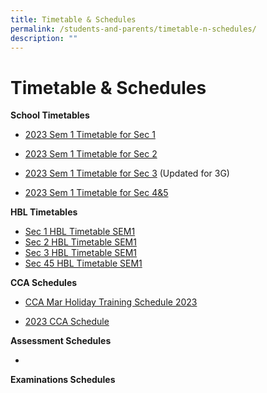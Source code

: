 ```yaml
---
title: Timetable & Schedules
permalink: /students-and-parents/timetable-n-schedules/
description: ""
---
```

# Timetable & Schedules

**School Timetables**   

*   [2023 Sem 1 Timetable for Sec 1](/files/Timetable%20&%20Schedules/MJS_2023%20Sem%201%20Sec%201.pdf)

*   [2023 Sem 1 Timetable for Sec 2](/files/Timetable%20&%20Schedules/MJS_2023%20Sem%201%20Sec%202.pdf)
    
*   [2023 Sem 1 Timetable for Sec 3](/files/Timetable%20&%20Schedules/MJS_2023%20Sem%201%20Sec%203.pdf) (Updated for 3G)  
    
*   [2023 Sem 1 Timetable for Sec 4&5](/files/Timetable%20&%20Schedules/MJS_2023%20Sem%201%20Sec%204.pdf)  
    

  

**HBL Timetables**

*   [Sec 1 HBL Timetable SEM1](https://manjusrisec.moe.edu.sg/qql/slot/u165/docs/students_parents/HBL/2023%20HBL%20Timetable%20SEM1%20-%20Sec%201.pdf)
*   [Sec 2 HBL Timetable SEM1](https://manjusrisec.moe.edu.sg/qql/slot/u165/docs/students_parents/HBL/2023%20HBL%20Timetable%20SEM1%20-%20Sec%202.pdf)
*   [Sec 3 HBL Timetable SEM1](https://manjusrisec.moe.edu.sg/qql/slot/u165/docs/students_parents/HBL/2023%20HBL%20Timetable%20SEM1%20-%20Sec%203.pdf)
*   [Sec 45 HBL Timetable SEM1](https://manjusrisec.moe.edu.sg/qql/slot/u165/docs/students_parents/HBL/2023%20HBL%20Timetable%20SEM1%20-%20Sec%2045.pdf)

  

**CCA Schedules**

*   [CCA Mar Holiday Training Schedule 2023](https://manjusrisec.moe.edu.sg/qql/slot/u165/docs/students_parents/Time_Table/CCA%20Mar%20Holiday%20Training%20Schedule%202023.pdf)  
    
*   [2023 CCA Schedule](https://manjusrisec.moe.edu.sg/qql/slot/u165/docs/pdf/Timetable/CCA%20Schedule%202023.pdf)

  
**Assessment Schedules**

*     
    

  
**Examinations Schedules**[](/files/Timetable%20&%20Schedules/MJS_2023%20Sem%201%20Sec%201.pdf)